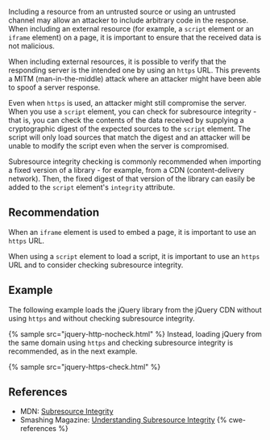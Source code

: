 Including a resource from an untrusted source or using an untrusted channel may allow an attacker to include arbitrary code in the response. When including an external resource (for example, a `script` element or an `iframe` element) on a page, it is important to ensure that the received data is not malicious.

When including external resources, it is possible to verify that the responding server is the intended one by using an `https` URL. This prevents a MITM (man-in-the-middle) attack where an attacker might have been able to spoof a server response.

Even when `https` is used, an attacker might still compromise the server. When you use a `script` element, you can check for subresource integrity - that is, you can check the contents of the data received by supplying a cryptographic digest of the expected sources to the `script` element. The script will only load sources that match the digest and an attacker will be unable to modify the script even when the server is compromised.

Subresource integrity checking is commonly recommended when importing a fixed version of a library - for example, from a CDN (content-delivery network). Then, the fixed digest of that version of the library can easily be added to the `script` element's `integrity` attribute.


## Recommendation
When an `iframe` element is used to embed a page, it is important to use an `https` URL.

When using a `script` element to load a script, it is important to use an `https` URL and to consider checking subresource integrity.


## Example
The following example loads the jQuery library from the jQuery CDN without using `https` and without checking subresource integrity.

{% sample src="jquery-http-nocheck.html" %}
Instead, loading jQuery from the same domain using `https` and checking subresource integrity is recommended, as in the next example.

{% sample src="jquery-https-check.html" %}

## References
* MDN: [Subresource Integrity](https://developer.mozilla.org/en-US/docs/Web/Security/Subresource_Integrity)
* Smashing Magazine: [Understanding Subresource Integrity](https://www.smashingmagazine.com/2019/04/understanding-subresource-integrity/)
{% cwe-references %}
